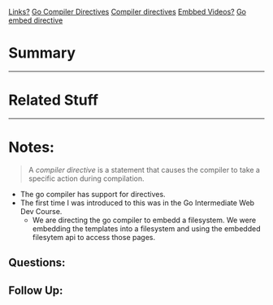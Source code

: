 [Links?](#)
[Go Compiler Directives](https://gcc.gnu.org/onlinedocs/gccgo/Compiler-Directives.html)
[Compiler directives](https://www.ibm.com/docs/en/i/7.4?topic=reference-compiler-directives)
[Embbed Videos?](#)
[Go embed directive](https://pkg.go.dev/embed)
# Summary

----
# Related Stuff

----
# Notes:
> A _compiler directive_ is a statement that causes the compiler to take a specific action during compilation.
- The go compiler has support for directives. 
- The first time I was introduced to this was in the Go Intermediate Web Dev Course.
	- We are directing the go compiler to embedd a filesystem. We were embedding the templates into a filesystem and using the embedded filesytem api to access those pages. 

## Questions:

## Follow Up:
	